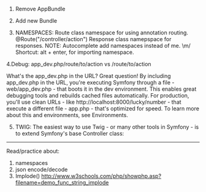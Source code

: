 1. Remove AppBundle

2. Add new Bundle

3. NAMESPACES:
Route class namespace for using annotation routing. @Route("/controller/action")
Response class namepspace for responses.
NOTE: Autocomplete add namespaces instead of me. \m/
      Shortcut: alt + enter, for importing namespace.

4.Debug: app_dev.php/route/to/action vs /route/to/action

What's the app_dev.php in the URL?
         Great question! By including app_dev.php in the URL, you're executing Symfony through a
         file - web/app_dev.php - that boots it in the dev environment. This enables great debugging
         tools and rebuilds cached files automatically. For production, you'll use clean URLs - like
         http://localhost:8000/lucky/number - that execute a different file - app.php - that's optimized
         for speed. To learn more about this and environments, see Environments.

5. TWIG: The easiest way to use Twig - or many other tools in Symfony - is to extend Symfony's base Controller class:

-------------------------------------------------------------------------------------
Read/practice about:
1. namespaces
2. json encode/decode
3. Implode() http://www.w3schools.com/php/showphp.asp?filename=demo_func_string_implode